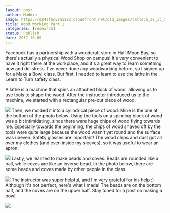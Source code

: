 ```yaml
---
layout: post
author: Maddie
image: https://d24slhcvzhzz82.cloudfront.net/old_images/caltech_as_it_happens/6a0105349b8251970b01bb09c89040970d.jpg
title: Wood Working Part 1
categories: [research]
status: Publish
date: 2017-10-09
---
```



Facebook has a partnership with a woodcraft store in Half Moon Bay, so there's actually a physical Wood Shop on campus! It's very convenient to have it right there at the workplace, and it's a great way to learn something new and de-stress. I've never done any woodworking before, so I signed up for a Make a Bowl class. But first, I needed to learn to use the lathe in the Learn to Turn safety class.

A lathe is a machine that spins an attached block of wood, allowing us to use tools to shape the wood. After the instructor introduced us to the machine, we started with a rectangular pre-cut piece of wood.


![](https://d24slhcvzhzz82.cloudfront.net/old_images/caltech_as_it_happens/6a0105349b8251970b01bb09c89096970d.jpg)
Then, we molded it into a cylindrical piece of wood. Mine is the one at the bottom of the photo below. Using the tools on a spinning block of wood was a bit intimidating, since there were huge chips of wood flying towards me. Especially towards the beginning, the chips of wood shaved off by the tools were quite large because the wood wasn't yet round and the surface was uneven. Safety glasses are important! The wood chips and dust got all over my clothes (and even inside my sleeves), so it was useful to wear an apron.


![](https://d24slhcvzhzz82.cloudfront.net/old_images/caltech_as_it_happens/6a0105349b8251970b01b7c9257b35970b.jpg)
Lastly, we learned to make beads and coves. Beads are rounded like a ball, while coves are like an inverse bead. In the photo below, there are some beads and coves made by other people in the class.


![](https://d24slhcvzhzz82.cloudfront.net/old_images/caltech_as_it_happens/6a0105349b8251970b01b8d2afce23970c.jpg)
The instructor was super helpful, and I'm very grateful for his help :) Although it's not perfect, here's what I made! The beads are on the bottom half, and the coves are on the upper half. Stay tuned for a post on making a bowl!

![](https://d24slhcvzhzz82.cloudfront.net/old_images/6a01b8d28f2857970c01b7c9257bbb970b-pi.jpg)

